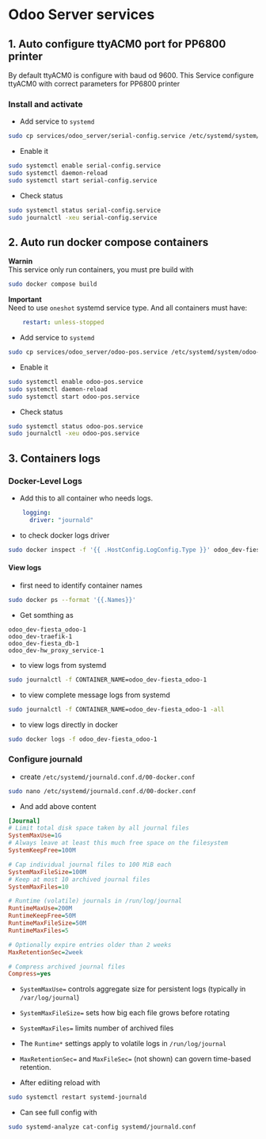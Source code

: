 # Odoo Server services

## 1. Auto configure ttyACM0 port for PP6800 printer

By default ttyACM0 is configure with baud od 9600.
This Service configure ttyACM0 with correct parameters for PP6800 printer

### Install and activate

- Add service to `systemd`

```bash
sudo cp services/odoo_server/serial-config.service /etc/systemd/system/serial-config.service
```

- Enable it

```bash
sudo systemctl enable serial-config.service
sudo systemctl daemon-reload
sudo systemctl start serial-config.service
```

- Check status

```bash
sudo systemctl status serial-config.service
sudo journalctl -xeu serial-config.service
```

## 2. Auto run docker compose containers

**Warnin**  
This service only run containers, you must pre build with

```bash
sudo docker compose build
```

**Important**  
Need to use `oneshot` systemd service type.
And all containers must have:

```yml
    restart: unless-stopped
```

- Add service to `systemd`

```bash
sudo cp services/odoo_server/odoo-pos.service /etc/systemd/system/odoo-pos.service
```


- Enable it

```bash
sudo systemctl enable odoo-pos.service
sudo systemctl daemon-reload
sudo systemctl start odoo-pos.service
```

- Check status

```bash
sudo systemctl status odoo-pos.service
sudo journalctl -xeu odoo-pos.service
```

## 3. Containers logs

### Docker-Level Logs

- Add this to all container who needs logs.

```yml
    logging:
      driver: "journald"
```

- to check docker logs driver

```bash
sudo docker inspect -f '{{ .HostConfig.LogConfig.Type }}' odoo_dev-fiesta_odoo-1
```

#### View logs

- first need to identify container names

```bash
sudo docker ps --format '{{.Names}}'
```

- Get somthing as 

```text
odoo_dev-fiesta_odoo-1
odoo_dev-traefik-1
odoo_dev-fiesta_db-1
odoo_dev-hw_proxy_service-1
```

- to view logs from systemd

```bash
sudo journalctl -f CONTAINER_NAME=odoo_dev-fiesta_odoo-1
```

- to view complete message logs from systemd

```bash
sudo journalctl -f CONTAINER_NAME=odoo_dev-fiesta_odoo-1 -all
```

- to view logs directly in docker

```bash
sudo docker logs -f odoo_dev-fiesta_odoo-1
```


### Configure journald 

- create `/etc/systemd/journald.conf.d/00-docker.conf`

```bash
sudo nano /etc/systemd/journald.conf.d/00-docker.conf
```

- And add above content

```ini
[Journal]
# Limit total disk space taken by all journal files
SystemMaxUse=1G
# Always leave at least this much free space on the filesystem
SystemKeepFree=100M

# Cap individual journal files to 100 MiB each
SystemMaxFileSize=100M
# Keep at most 10 archived journal files
SystemMaxFiles=10

# Runtime (volatile) journals in /run/log/journal
RuntimeMaxUse=200M
RuntimeKeepFree=50M
RuntimeMaxFileSize=50M
RuntimeMaxFiles=5

# Optionally expire entries older than 2 weeks
MaxRetentionSec=2week

# Compress archived journal files
Compress=yes
```

  - `SystemMaxUse=` controls aggregate size for persistent logs (typically in `/var/log/journal`)
  - `SystemMaxFileSize=` sets how big each file grows before rotating
  - `SystemMaxFiles=` limits number of archived files
  - The `Runtime*` settings apply to volatile logs in `/run/log/journal`
  - `MaxRetentionSec=` and `MaxFileSec=` (not shown) can govern time-based retention.

- After ediiting reload with

```bash
sudo systemctl restart systemd-journald
```

- Can see full config with

```bash
sudo systemd-analyze cat-config systemd/journald.conf
```
